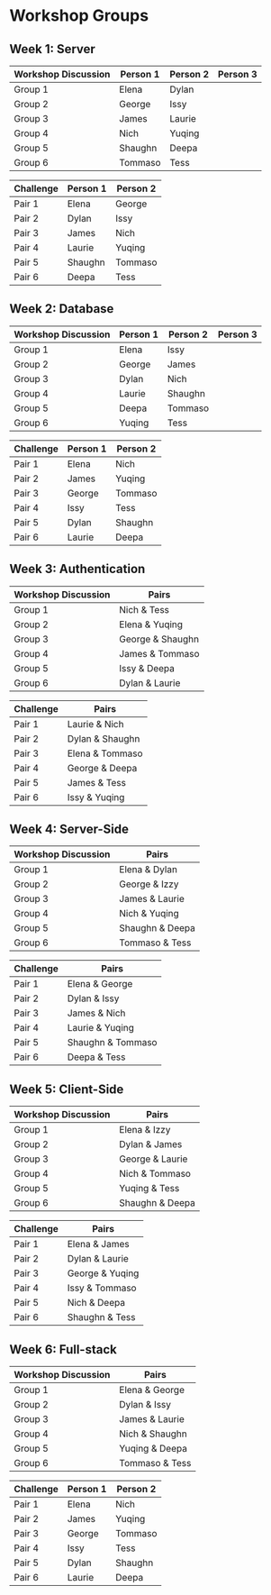# Workshop Groups

## Week 1: Server

| Workshop Discussion | Person 1  | Person 2 | Person 3 |
| ------------------- | --------- | -------- | -------- |
| Group 1             | Elena     | Dylan    |          |
| Group 2             | George    | Issy     |          |
| Group 3             | James     | Laurie   |          |
| Group 4             | Nich      | Yuqing   |          |
| Group 5             | Shaughn   | Deepa    |
| Group 6             | Tommaso   | Tess     |

| Challenge    | Person 1 | Person 2 |
| ----------- | --------- | -------- |
| Pair 1      | Elena     | George   |
| Pair 2      | Dylan     | Issy     |
| Pair 3      | James     | Nich     |
| Pair 4      | Laurie    | Yuqing   |
| Pair 5      | Shaughn   | Tommaso  |
| Pair 6      | Deepa     | Tess     |

## Week 2: Database

| Workshop Discussion | Person 1  | Person 2 | Person 3 |
| ------------------- | --------- | -------- | -------- |
| Group 1             | Elena     | Issy     |          |
| Group 2             | George    | James    |          |
| Group 3             | Dylan     | Nich     |          |
| Group 4             | Laurie    | Shaughn  |          |
| Group 5             | Deepa     | Tommaso  |
| Group 6             | Yuqing    | Tess     |

| Challenge    | Person 1 | Person 2 |
| ----------- | --------- | -------- |
| Pair 1      | Elena     | Nich     |
| Pair 2      | James     | Yuqing   |
| Pair 3      | George    | Tommaso  |
| Pair 4      | Issy      | Tess     |
| Pair 5      | Dylan     | Shaughn  |
| Pair 6      | Laurie    | Deepa    |

## Week 3: Authentication

| Workshop Discussion | Pairs  
| ------------------- | ----------------- 
| Group 1             | Nich & Tess
| Group 2             | Elena & Yuqing
| Group 3             | George & Shaughn
| Group 4             | James & Tommaso
| Group 5             | Issy & Deepa
| Group 6             | Dylan & Laurie

| Challenge   | Pairs  
| ----------- | --------------
| Pair 1      | Laurie & Nich
| Pair 2      | Dylan & Shaughn
| Pair 3      | Elena & Tommaso
| Pair 4      | George & Deepa
| Pair 5      | James & Tess      
| Pair 6      | Issy & Yuqing          

## Week 4: Server-Side

| Workshop Discussion | Pairs  
| ------------------- | ----------------- 
| Group 1             | Elena & Dylan
| Group 2             | George & Izzy
| Group 3             | James & Laurie
| Group 4             | Nich & Yuqing
| Group 5             | Shaughn & Deepa
| Group 6             | Tommaso & Tess


| Challenge   | Pairs  
| ----------- | --------------
| Pair 1      | Elena & George
| Pair 2      | Dylan & Issy
| Pair 3      | James & Nich
| Pair 4      | Laurie & Yuqing
| Pair 5      | Shaughn & Tommaso    
| Pair 6      | Deepa & Tess   

## Week 5: Client-Side

| Workshop Discussion | Pairs  
| ------------------- | ----------------- 
| Group 1             | Elena & Izzy
| Group 2             | Dylan & James
| Group 3             | George & Laurie
| Group 4             | Nich & Tommaso
| Group 5             | Yuqing & Tess 
| Group 6             | Shaughn & Deepa


| Challenge   | Pairs  
| ----------- | --------------
| Pair 1      | Elena & James
| Pair 2      | Dylan & Laurie
| Pair 3      | George & Yuqing
| Pair 4      | Issy & Tommaso
| Pair 5      | Nich & Deepa  
| Pair 6      | Shaughn & Tess

## Week 6: Full-stack

| Workshop Discussion | Pairs  
| ------------------- | ----------------- 
| Group 1             | Elena & George
| Group 2             | Dylan & Issy
| Group 3             | James & Laurie
| Group 4             | Nich & Shaughn
| Group 5             | Yuqing & Deepa
| Group 6             | Tommaso & Tess

| Challenge   | Person 1 | Person 2 |
| ----------- | --------- | -------- |
| Pair 1      | Elena     | Nich     |
| Pair 2      | James     | Yuqing   |
| Pair 3      | George    | Tommaso  |
| Pair 4      | Issy      | Tess     |
| Pair 5      | Dylan     | Shaughn  |
| Pair 6      | Laurie    | Deepa    |

